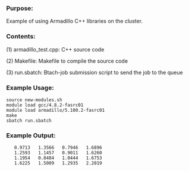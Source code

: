 ### Purpose:

Example of using Armadillo C++ libraries on the cluster.

### Contents:

(1) armadillo_test.cpp: C++ source code

(2) Makefile: Makefile to compile the source code

(3) run.sbatch: Btach-job submission script to send the job to the queue

### Example Usage:

	source new-modules.sh
	module load gcc/4.8.2-fasrc01
	module load armadillo/5.100.2-fasrc01
	make
	sbatch run.sbatch
    
### Example Output:

```
   0.9713   1.3566   0.7946   1.6896
   1.2593   1.1457   0.9011   1.6260
   1.1954   0.8484   1.0444   1.6753
   1.6225   1.5009   1.2935   2.2019
```
